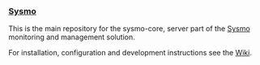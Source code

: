 ### [Sysmo](http://www.sysmo.io)

This is the main repository for the sysmo-core, server part of
the [Sysmo](http://www.sysmo.io) monitoring and management solution.

For installation, configuration and development instructions
see the [Wiki](https://github.com/ssbx/sysmo-core/wiki).
